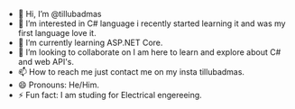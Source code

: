 - 👋 Hi, I’m @tillubadmas
- 👀 I’m interested in C# language i recently started learning it and was my first language love it.
- 🌱 I’m currently learning ASP.NET Core.
- 💞️ I’m looking to collaborate on I am here to learn and explore about C# and web API's.
- 📫 How to reach me just contact me on my insta tillubadmas.
- 😄 Pronouns: He/Him.
- ⚡ Fun fact: I am studing for Electrical engereeing. 

<!---
tillubadmas/tillubadmas is a ✨ special ✨ repository because its `README.md` (this file) appears on your GitHub profile.
You can click the Preview link to take a look at your changes.
--->
